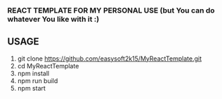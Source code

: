 ### REACT TEMPLATE FOR MY PERSONAL USE (but You can do whatever You like with it :)
## USAGE
1. git clone https://github.com/easysoft2k15/MyReactTemplate.git
2. cd MyReactTemplate
3. npm install
4. npm run build
4. npm start 